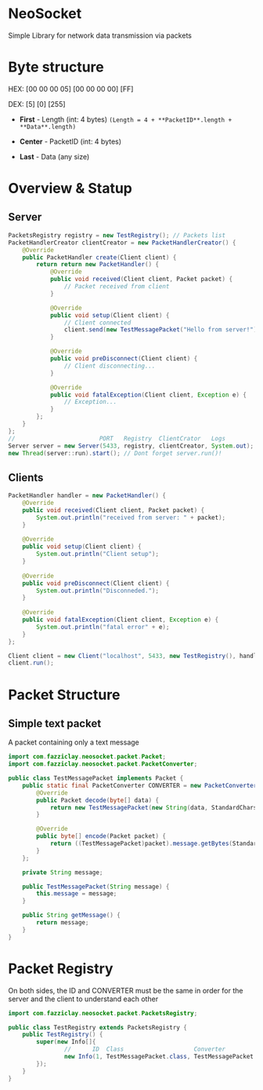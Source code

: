 # NeoSocket
Simple Library for network data transmission via packets

# Byte structure
HEX: [00 00 00 05] [00 00 00 00] [FF]

DEX: [5] [0] [255]

* **First** - Length (int: 4 bytes)
`(Length = 4 + **PacketID**.length + **Data**.length)`

* **Center** - PacketID (int: 4 bytes)

* **Last** - Data (any size)

# Overview & Statup
## Server
```java
PacketsRegistry registry = new TestRegistry(); // Packets list
PacketHandlerCreator clientCreator = new PacketHandlerCreator() {
    @Override
    public PacketHandler create(Client client) {
        return return new PacketHandler() {
            @Override
            public void received(Client client, Packet packet) {
                // Packet received from client
            }

            @Override
            public void setup(Client client) {
                // Client connected
                client.send(new TestMessagePacket("Hello from server!"));
            }

            @Override
            public void preDisconnect(Client client) {
                // Client disconnecting...
            }

            @Override
            public void fatalException(Client client, Exception e) {
                // Exception...
            }
        };
    }
};
//                        PORT   Registry  ClientCrator   Logs
Server server = new Server(5433, registry, clientCreator, System.out);
new Thread(server::run).start(); // Dont forget server.run()!
```

## Clients
```java
PacketHandler handler = new PacketHandler() {
    @Override
    public void received(Client client, Packet packet) {
        System.out.println("received from server: " + packet);
    }
    
    @Override
    public void setup(Client client) {
        System.out.println("Client setup");
    }
    
    @Override
    public void preDisconnect(Client client) {
        System.out.println("Disconneded.");
    }
    
    @Override
    public void fatalException(Client client, Exception e) {
        System.out.println("fatal error" + e);
    }
};

Client client = new Client("localhost", 5433, new TestRegistry(), handler);
client.run();
```


# Packet Structure
## Simple text packet
A packet containing only a text message
```java
import com.fazziclay.neosocket.packet.Packet;
import com.fazziclay.neosocket.packet.PacketConverter;

public class TestMessagePacket implements Packet {
    public static final PacketConverter CONVERTER = new PacketConverter() {
        @Override
        public Packet decode(byte[] data) {
            return new TestMessagePacket(new String(data, StandardCharsets.UTF_8));
        }

        @Override
        public byte[] encode(Packet packet) {
            return ((TestMessagePacket)packet).message.getBytes(StandardCharsets.UTF_8);
        }
    };

    private String message;

    public TestMessagePacket(String message) {
        this.message = message;
    }

    public String getMessage() {
        return message;
    }
}
```


# Packet Registry
On both sides, the ID and CONVERTER must be the same in order for the server and the client to understand each other
```java
import com.fazziclay.neosocket.packet.PacketsRegistry;

public class TestRegistry extends PacketsRegistry {
    public TestRegistry() {
        super(new Info[]{
                //      ID  Class                    Converter
                new Info(1, TestMessagePacket.class, TestMessagePacket.CONVERTER)
        });
    }
}
```